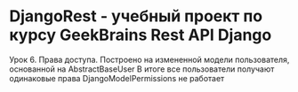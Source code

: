 # DjangoRest - учебный проект по курсу GeekBrains Rest API Django
Урок 6. Права доступа.
Построено на измененной модели пользователя, основанной на AbstractBaseUser
В итоге все пользователи получают одинаковые права DjangoModelPermissions не работает
